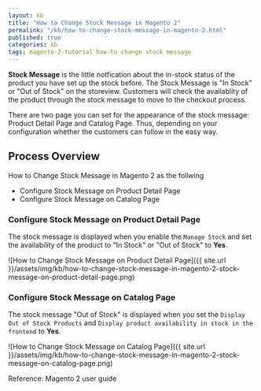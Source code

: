 ```yaml
---
layout: kb
title: "How to Change Stock Message in Magento 2"
permalink: "/kb/how-to-change-stock-message-in-magento-2.html"
published: true
categories: kb 
tags: magento-2-tutorial how-to change stock message
---
```


**Stock Message** is the little notfication about the in-stock status of the product you have set up the stock before. The Stock Message is "In Stock" or "Out of Stock" on the storeview. Customers will check the availablity of the product through the stock message to move to the checkout process.

There are two page you can set for the appearance of the stock message: Product Detail Page and Catalog Page. Thus, depending on your configuration whether the customers can follow in the easy way.

## Process Overview  

How to Change Stock Message in Magento 2 as the follwing

* Configure Stock Message on Product Detail Page
* Configure Stock Message on Catalog Page

### Configure Stock Message on Product Detail Page

The stock message is displayed when you enable the `Manage Stock` and set the availability of the product to "In Stock" or "Out of Stock" to **Yes**.

![How to Change Stock Message on Product Detail Page]({{ site.url }}/assets/img/kb/how-to-change-stock-message-in-magento-2-stock-message-on-product-detail-page.png)

### Configure Stock Message on Catalog Page

The stock message "Out of Stock" is displayed when you set the `Display Out of Stock Products` and `Display product availability in stock in the frontend` to **Yes**.

![How to Change Stock Message on Catalog Page]({{ site.url }}/assets/img/kb/how-to-change-stock-message-in-magento-2-stock-message-on-catalog-page.png)



Reference: Magento 2 user guide
